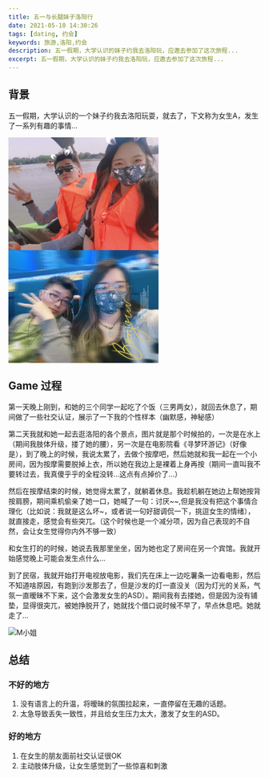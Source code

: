 ```yaml
---
title: 五一与长腿妹子洛阳行
date: 2021-05-10 14:30:26
tags: [dating, 约会]
keywords: 旅游,洛阳,约会
description: 五一假期，大学认识的妹子约我去洛阳玩，应邀去参加了这次旅程...
excerpt: 五一假期，大学认识的妹子约我去洛阳玩，应邀去参加了这次旅程...
---
```


## 背景

五一假期，大学认识的一个妹子约我去洛阳玩耍，就去了，下文称为女生A，发生了一系列有趣的事情...

<img src="./img/gallery/2021/2021-05-01.jpeg" width="300" alt="M小姐" align=center />
<img src="./img/gallery/2021/2021-05-01-2.jpeg" width="300" alt="M小姐" align=center />

## Game 过程

第一天晚上刚到，和她的三个同学一起吃了个饭（三男两女），就回去休息了，期间做了一些社交认证，展示了一下我的个性样本（幽默感，神秘感）

第二天我就和她一起去逛洛阳的各个景点，图片就是那个时候拍的，一次是在水上（期间我肢体升级，搂了她的腰），另一次是在电影院看《寻梦环游记》（好像是），到了晚上的时候，我说太累了，去做个按摩吧，然后她就和我一起在一个小房间，因为按摩需要脱掉上衣，所以她在我边上是裸着上身再按（期间一直叫我不要转过去，我真傻乎乎的全程没转...这点有点掉价了...）

然后在按摩结束的时候，她觉得太累了，就躺着休息。我趁机躺在她边上帮她按背按肩膀，期间乘机偷亲了她一口，她喊了一句：讨厌~~,但是我没有把这个事情合理化（比如说：我就是这么坏~，或者说一句好甜调侃一下，挑逗女生的情绪），就直接走，感觉会有些突兀。（这个时候也是一个减分项，因为自己表现的不自然，会让女生觉得你内外不够一致）

和女生打的的时候，她说去我那里坐坐，因为她也定了房间在另一个宾馆。我就开始感觉晚上可能会发生点什么...

到了民宿，我就开始打开电视放电影，我们先在床上一边吃薯条一边看电影，然后不知道啥原因，有跑到沙发那去了，但是沙发的灯一直没关（因为灯光的关系，气氛一直暧昧不下来，这个会激发女生的ASD）。期间我有去搂她，但是因为没有铺垫，显得很突兀，被她挣脱开了，她就找个借口说时候不早了，早点休息吧。她就走了...

<img src="/img/gallery/20210510-m.jpeg" width="300" alt="M小姐" align=center />

## 总结

### 不好的地方

1. 没有语言上的升温，将暧昧的氛围拉起来，一直停留在无趣的话题。
2. 太急导致丢失一致性，并且给女生压力太大，激发了女生的ASD。

### 好的地方

1. 在女生的朋友面前社交认证很OK
2. 主动肢体升级，让女生感觉到了一些惊喜和刺激